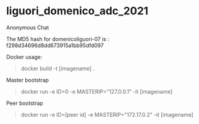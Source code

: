 # liguori_domenico_adc_2021
Anonymous Chat


The MD5 hash for domenicoliguori-07 is : f298d34696d8dd673915a1bb95dfd097




Docker usage:
> docker build -t [imagename] . 


Master bootstrap
> docker run -e ID=0 -e MASTERIP="127.0.0.1" -it [imagename]

Peer bootstrap
> docker run -e ID=[peer id] -e MASTERIP="172.17.0.2" -it [imagename]